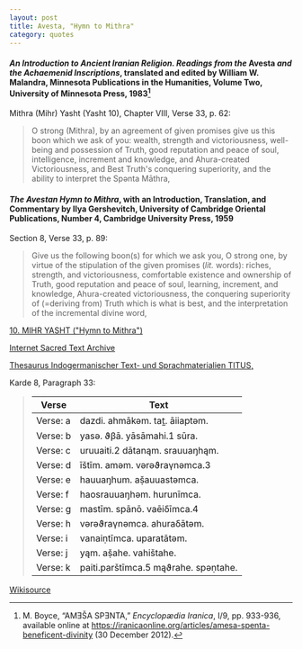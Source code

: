 ```yaml
---
layout: post
title: Avesta, "Hymn to Mithra"
category: quotes
---
```


#### *An Introduction to Ancient Iranian Religion. Readings from the* Avesta *and the Achaemenid Inscriptions*, translated and edited by William W. Malandra, Minnesota Publications in the Humanities, Volume Two, University of Minnesota Press, 1983[^1]

Mithra (Mihr) Yasht (Yasht 10), Chapter VIII, Verse 33, p. 62:

> O strong (Mithra), by an agreement of given promises give us this boon which we ask of you: wealth, strength and victoriousness, well-being and possession of Truth, good reputation and peace of soul, intelligence, increment and knowledge, and Ahura-created Victoriousness, and Best Truth's conquering superiority, and the ability to interpret the Spənta Māthra,

#### *The Avestan Hymn to Mithra*, with an Introduction, Translation, and Commentary by Ilya Gershevitch, University of Cambridge Oriental Publications, Number 4, Cambridge University Press, 1959

Section 8, Verse 33, p. 89:

> Give us the following boon(s) for which we ask you, O strong one, by virtue of the stipulation of the given promises (*lit.* words): riches, strength, and victoriousness, comfortable existence and ownership of Truth, good reputation and peace of soul, learning, increment, and knowledge, Ahura-created victoriousness, the conquering superiority of (=deriving from) Truth which is what is best, and the interpretation of the incremental divine word,

[^1]: M. Boyce, “AMƎŠA SPƎNTA,” *Encyclopædia Iranica*, I/9, pp. 933-936, available online at <https://iranicaonline.org/articles/amesa-spenta-beneficent-divinity> (30 December 2012).


[10. MIHR YASHT ("Hymn to Mithra")](http://www.avesta.org/ka/yt10sbe.htm)

[Internet Sacred Text Archive](https://sacred-texts.com/zor/index.htm)

[Thesaurus Indogermanischer Text- und Sprachmaterialien TITUS, ](https://titus.fkidg1.uni-frankfurt.de/texte/etcs/iran/airan/avesta/avest.htm?avest083.htm#Avest._Yt_10_33_a)

Karde 8, Paragraph 33:

> | Verse   | Text                                |
> |----------|--------------------------------------|
> | Verse: a| dazdi. ahmākəm. tat̰. āiiaptəm.      |
> | Verse: b| yasə. ϑβā. yāsāmahi.1 sūra.         |
> | Verse: c| uruuaiti.2 dātanąm. srauuaŋhąm.     |
> | Verse: d| īštīm. aməm. vərəϑraγnəmca.3        |
> | Verse: e| hauuaŋhum. aṣ̌auuastəmca.            |
> | Verse: f| haosrauuaŋhəm. hurunīmca.           |
> | Verse: g| mastīm. spānō. vaēiδīmca.4          |
> | Verse: h| vərəϑraγnəmca. ahuraδātəm.          |
> | Verse: i| vanaiṇtīmca. uparatātəm.            |
> | Verse: j| yąm. aṣ̌ahe. vahištahe.              |
> | Verse: k| paiti.parštīmca.5 mąϑrahe. spəṇtahe.|

[Wikisource](https://wikisource.org/wiki/Avesta/Ya%C5%A1t)